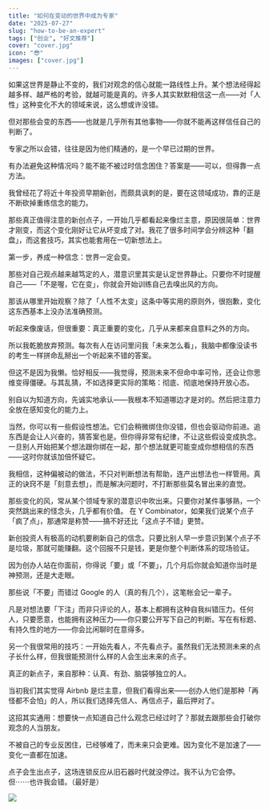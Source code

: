 ```yaml
---
title: "如何在变动的世界中成为专家"
date: "2025-07-27"
slug: "how-to-be-an-expert"
tags: ["创业", "好文推荐"]
cover: "cover.jpg"
icon: "😎"
images: ["cover.jpg"]
---
```

如果这世界是静止不变的，我们对观念的信心就能一路线性上升。某个想法经得起越多样、越严格的考验，就越可能是真的。许多人其实默默相信这一点——对「人性」这种变化不大的领域来说，这么想或许没错。



但对那些会变的东西——也就是几乎所有其他事物——你就不能再这样信任自己的判断了。



专家之所以会错，往往是因为他们精通的，是一个早已过期的世界。



有办法避免这种情况吗？能不能不被过时信念困住？答案是——可以，但得靠一点方法。



我曾经花了将近十年投资早期新创，而颇具讽刺的是，要在这领域成功，靠的正是不断砍掉重练信念的能力。



那些真正值得注意的新创点子，一开始几乎都看起来像烂主意，原因很简单：世界才刚变，而这个变化刚好让它从坏变成了对。我花了很多时间学会分辨这种「翻盘」，而这套技巧，其实也能套用在一切新想法上。



第一步，养成一种信念：世界一定会变。



那些对自己观点越来越笃定的人，潜意识里其实是认定世界静止。只要你不时提醒自己——「不是喔，它在变」，你就会开始训练自己去嗅出风的方向。



那该从哪里开始观察？除了「人性不太变」这条中等实用的原则外，很抱歉，变化这东西基本上没办法准确预测。



听起来像废话，但很重要：真正重要的变化，几乎从来都来自意料之外的方向。



所以我乾脆放弃预测。每次有人在访问里问我「未来怎么看」，我脑中都像没读书的考生一样拼命乱掰出一个听起来不错的答案。



但这不是因为我懒。恰好相反——我觉得，预测未来不但命中率可怜，还会让你思维变得僵硬。与其乱猜，不如选择更实际的策略：彻底、彻底地保持开放心态。



别自以为知道方向，先诚实地承认——我根本不知道哪边才是对的。然后把注意力全放在感知变化的能力上。



当然，你可以有一些假设性想法。它们会稍微绑住你没错，但也会驱动你前进。追东西是会让人兴奋的，猜答案也是。但你得非常有纪律，不让这些假设变成执念。
一旦别人开始把某个想法跟你绑在一起，那个想法就更可能变成你想相信的东西——这时你就该加倍怀疑它。



我相信，这种偏被动的做法，不只对判断想法有帮助，连产出想法也一样管用。真正的诀窍不是「刻意去想」，而是解决问题时，不打断那些莫名冒出来的直觉。



那些变化的风，常从某个领域专家的潜意识中吹出来。只要你对某件事够熟，一个突然跳出来的怪念头，几乎都有价值。
在 Y Combinator，如果我们说某个点子「疯了点」，那通常是称赞——搞不好还比「这点子不错」更赞。



新创投资人有极高的动机要刷新自己的信念。只要比别人早一步意识到某个点子不是垃圾，那就可能赚翻。这个回报不只是钱，更是你整个判断体系的现场验证。



因为创办人站在你面前，你得说「要」或「不要」，几个月后你就会知道你当时是神预测，还是大走眼。



那些说「不要」而错过 Google 的人（真的有几个），这笔帐会记一辈子。



凡是对想法要「下注」而非只评论的人，基本上都拥有这种自我纠错压力。任何人，只要愿意，也能拥有这种压力——你只要公开写下自己的判断。写在有标题、有持久性的地方——你会比闲聊时在意得多。



另一个我很常用的技巧：一开始先看人，不先看点子。虽然我们无法预测未来的点子长什么样，但我很能预测什么样的人会生出未来的点子。



真正的新点子，来自那种：认真、有劲、脑袋够独立的人。



当初我们其实觉得 Airbnb 是烂主意，但我们看得出来——创办人他们是那种「再怪都不会怕」的人，所以我们选择先信人、再信点子，最后押对了。



这招其实通用：想要快一点知道自己什么观念已经过时了？那就去跟那些会打破你观念的人当朋友。



不被自己的专业反困住，已经够难了，而未来只会更难。因为变化不是加速了——变化一直都在加速。



点子会生出点子，这场连锁反应从旧石器时代就没停过。我不认为它会停。
但⋯⋯也许我会错。（最好是）




![](https://prod-files-secure.s3.us-west-2.amazonaws.com/112d0858-5090-4d34-a606-b75eb8d65fd2/46476355-9cf3-4e99-9b7a-3531bc426380/1000202064.png?X-Amz-Algorithm=AWS4-HMAC-SHA256&X-Amz-Content-Sha256=UNSIGNED-PAYLOAD&X-Amz-Credential=ASIAZI2LB46625PEAITD%2F20250904%2Fus-west-2%2Fs3%2Faws4_request&X-Amz-Date=20250904T221211Z&X-Amz-Expires=3600&X-Amz-Security-Token=IQoJb3JpZ2luX2VjEP3%2F%2F%2F%2F%2F%2F%2F%2F%2F%2FwEaCXVzLXdlc3QtMiJHMEUCIQCppNI6Ziync8euwEqwW39Rx8OdOnlVi6bFrogznLtwWQIgU7fM1MwOmAU179YJwNeIEN0cxWkuIlLe5MHCfKhSsFYq%2FwMIZhAAGgw2Mzc0MjMxODM4MDUiDMOdAPwPAps7pKQ%2FhCrcA3CYffacq8dEats1HOXw28A0OU1KwdaVkXcjkQ9rzQ08i8iIzHX6uz34ByW7HqHIxAWtdlUfSOZ8p2sGM1BOMZkd1Tdicgv4otm8ZYtsGSykhtsFthJmh0s8egUJJxv6M8cWgm03853vzxdV7l2kXRDAYqwg1cZMuw08hpHNVngT0uFww4MaOaOltOmx9nkAu9sKQkE9EGIc9OOTAs99ZelfBvwh3QIeMgFEU1UXhNAG2eGrlA6fykfLIsrG%2BnAGMhx4LE%2B6NJvOZ5uGG2QuAz1mysmlLzCG%2F%2FYcBpI9FibamI0UwS5vs%2BcDSEGRlRn127TvfU80JDenzh8d0WUlYQOJ%2BE7DNvw7YWTxTlQRrTCveFXEGFaNrS5MxjSS6WKDCh1y4VvCCy%2FMykFRzoUKnYupPQLIBr5QYUJar4az0H2pcth1tPe0TtvOZJRdxrj09fPfaB6z05pBsqrHUJXnPUj3O7Sc0m7a%2B%2B7H2tRWmapN%2Fz73JvX8KSWZPxAcd%2Fchv0gQzqotgc4PdT9UYKz5FTG8SqywWMEsIHHiBuVRrbtibkk7fduqyhvesDu7EAAHo01ydLcOV6HDrvvMsTvFf%2Bp%2B40tnApokn0VJlGbfKwRPwLl2vTRWKXmxR%2FbiMLL%2F58UGOqUBM9zL8EfDzsyMEvrZMYCdetWXvQ77TgTVZnOJHijErpZs0MzKwI%2B4dWBJjx%2BB8Ga4w7gNEeJ8TWXZ5nerfQW%2BgnJeEZPgE0X%2F1qFawIbbNAss9npHdJuHNnMqMdeYObklPE1TZPGBBXo75xhqfbG4AMYMqmoFK2Or32yLm55zUE9UQJyduS9ejG5LvDc%2FuuQP8d9TuZ630Mgk6in0F1dI4F9IL2Qd&X-Amz-Signature=87f7dc319fd133b9393567e38091a9c863678f26451b5b99631c783161c54a14&X-Amz-SignedHeaders=host&x-amz-checksum-mode=ENABLED&x-id=GetObject)


